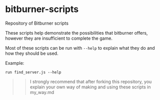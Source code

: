 # bitburner-scripts
Repository of Bitburner scripts

These scripts help demonstrate the possibilities that bitburner offers, however
they are insufficient to complete the game.

Most of these scripts can be run with `--help` to explain what they do and how they should be used.

Example:

	run find_server.js --help

>> I strongly recommend that after forking this repository, you explain your own way of making and using these scripts in my_way.md
